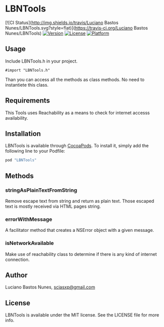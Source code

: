 # LBNTools

[![CI Status](http://img.shields.io/travis/Luciano Bastos Nunes/LBNTools.svg?style=flat)](https://travis-ci.org/Luciano Bastos Nunes/LBNTools)
[![Version](https://img.shields.io/cocoapods/v/LBNTools.svg?style=flat)](http://cocoapods.org/pods/LBNTools)
[![License](https://img.shields.io/cocoapods/l/LBNTools.svg?style=flat)](http://cocoapods.org/pods/LBNTools)
[![Platform](https://img.shields.io/cocoapods/p/LBNTools.svg?style=flat)](http://cocoapods.org/pods/LBNTools)

## Usage

Include LBNTools.h in your project.

```ObjC
#import "LBNTools.h"
```
Than you can access all the methods as class methods. No need to instantiete this class.

## Requirements

This Tools uses Reachability as a means to check for internet accesss availability.

## Installation

LBNTools is available through [CocoaPods](http://cocoapods.org). To install
it, simply add the following line to your Podfile:

```ruby
pod "LBNTools"
```

## Methods

### stringAsPlainTextFromString 

Remove escape text from string and return as plain text. Those escaped text is mostly received via HTML pages string.

### errorWithMessage

A facilitator method that creates a NSError object with a given message.

### isNetworkAvailable

Make use of reachability class to determine if there is any kind of internet connection.

## Author

Luciano Bastos Nunes, sciasxp@gmail.com

## License

LBNTools is available under the MIT license. See the LICENSE file for more info.
